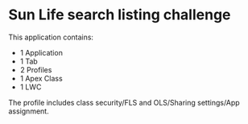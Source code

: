 # Sun Life search listing challenge

This application contains: 

- 1 Application
- 1 Tab
- 2 Profiles
- 1 Apex Class
- 1 LWC 

The profile includes class security/FLS and OLS/Sharing settings/App assignment.  